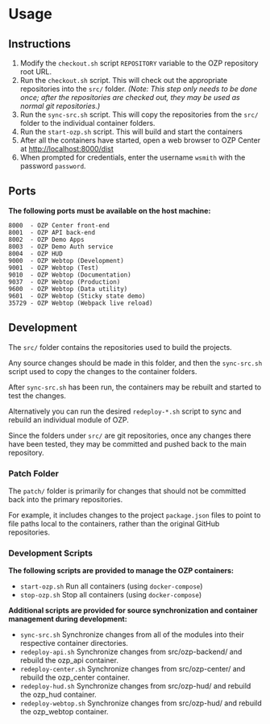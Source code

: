 # Usage

## Instructions

1. Modify the `checkout.sh` script `REPOSITORY` variable to the OZP repository root URL.
2. Run the `checkout.sh` script.
   This will check out the appropriate repositories into the `src/` folder.
   _(Note: This step only needs to be done once; after the repositories are checked out, they may be used as normal git repositories.)_
3. Run the `sync-src.sh` script.
   This will copy the repositories from the `src/` folder to the individual container folders.
4. Run the `start-ozp.sh` script.
   This will build and start the containers 
5. After all the containers have started, open a web browser to OZP Center at [http://localhost:8000/dist](http://localhost:8000/dist)
6. When prompted for credentials, enter the username `wsmith` with the password `password`.

## Ports

**The following ports must be available on the host machine:**

```
8000  - OZP Center front-end
8001  - OZP API back-end
8002  - OZP Demo Apps
8003  - OZP Demo Auth service
8004  - OZP HUD
9000  - OZP Webtop (Development)
9001  - OZP Webtop (Test)
9010  - OZP Webtop (Documentation)
9037  - OZP Webtop (Production)
9600  - OZP Webtop (Data utility)
9601  - OZP Webtop (Sticky state demo)
35729 - OZP Webtop (Webpack live reload)
```

## Development

The `src/` folder contains the repositories used to build the projects.

Any source changes should be made in this folder, and then the `sync-src.sh` script used to copy the changes to the container folders.

After `sync-src.sh` has been run, the containers may be rebuilt and started to test the changes.

Alternatively you can run the desired `redeploy-*.sh` script to sync and rebuild an individual module of OZP. 

Since the folders under `src/` are git repositories, once any changes there have been tested, they may be committed and pushed back to the main repository.

### Patch Folder

The `patch/` folder is primarily for changes that should not be committed back into the primary repositories.

For example, it includes changes to the project `package.json` files to point to file paths local to the containers, rather than the original GitHub repositories.


### Development Scripts

**The following scripts are provided to manage the OZP containers:**

- `start-ozp.sh`
  Run all containers (using `docker-compose`)
- `stop-ozp.sh`
  Stop all containers (using `docker-compose`)

**Additional scripts are provided for source synchronization and container management during development:**

- `sync-src.sh`
  Synchronize changes from all of the modules into their respective container directories.
- `redeploy-api.sh`
  Synchronize changes from src/ozp-backend/ and rebuild the ozp_api container.
- `redeploy-center.sh`
  Synchronize changes from src/ozp-center/ and rebuild the ozp_center container.
- `redeploy-hud.sh`
  Synchronize changes from src/ozp-hud/ and rebuild the ozp_hud container.
- `redeploy-webtop.sh`
  Synchronize changes from src/ozp-hud/ and rebuild the ozp_webtop container.


